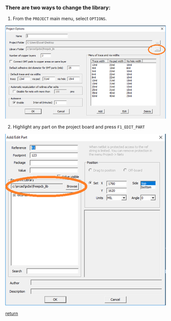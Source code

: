 ### There are two ways to change the library:

1) From the `PROJECT` main menu, select `OPTIONS`.

![](pictures/lib_folder1.png)

2) Highlight any part on the project board and press `F1_EDIT_PART`

![](pictures/lib_folder2.png)

[return](How_to.md)
